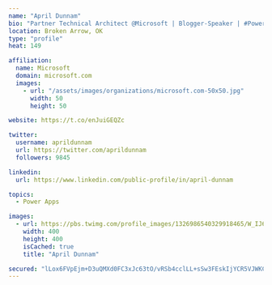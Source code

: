 ```yaml
---
name: "April Dunnam"
bio: "Partner Technical Architect @Microsoft | Blogger-Speaker | #PowerApps, #PowerAutomate, #Office365, #SharePoint | #WIT | #Karaoke Queen"
location: Broken Arrow, OK
type: "profile"
heat: 149

affiliation:
  name: Microsoft
  domain: microsoft.com
  images:
    - url: "/assets/images/organizations/microsoft.com-50x50.jpg"
      width: 50
      height: 50

website: https://t.co/enJuiGEQZc

twitter:
  username: aprildunnam
  url: https://twitter.com/aprildunnam
  followers: 9845

linkedin:
  url: https://www.linkedin.com/public-profile/in/april-dunnam

topics:
  - Power Apps

images:
  - url: https://pbs.twimg.com/profile_images/1326986540329918465/W_IJ6Ih2_400x400.jpg
    width: 400
    height: 400
    isCached: true
    title: "April Dunnam"

secured: "lLox6FVpEjm+D3uQMXd0FC3xJc63tO/vRSb4cclLL+sSw3FEskIjYCR5VJWKCQI8FJP+2B7a6aYSuK2UD3dQMHXf2eV3br/AI2xiKfZtsgXDwdJ0NLPnxqVJtiAQSYS2a+dK/UvjoWAafjRivdrcIRHJRpTvYUyBt6am/a1hQzW9UDOiZSvCAItYo2G8wVYysai3kG/gsxMzDXuD+uV+fDYeoICjZwt/mfqItWKbpywBTAKKYQHrITE19dtr17URGEYXda2IDg+wYTHlnTFdChd+kCAhAfiJy60eZ+S2AhLA0pKx9srR9YajfO2SF6/B9YKsokH6nOgJKVlt1sgG+6yE3cPmfgHwYn3VOqFIzJvGTKivY4IucSqRzPdlRk5G2EZrfJY5znZtz3G+5m36QQQh+Ri2ARVAH48UqtkSaUY=;RvU/g9EZEPZf2GRDtnYK4Q=="
---
```


